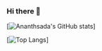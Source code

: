 ### Hi there 👋

[![Ananthsada's GitHub stats](https://github-readme-stats.vercel.app/api?username=Ananthsada&theme=tokyonight)]

[![Top Langs](https://github-readme-stats.vercel.app/api/top-langs/?username=Ananthsada&langs_count=8&layout=compact)]

<!--
**Ananthsada/Ananthsada** is a ✨ _special_ ✨ repository because its `README.md` (this file) appears on your GitHub profile.

Here are some ideas to get you started:

- 🔭 I’m currently working on ...
- 🌱 I’m currently learning ...
- 👯 I’m looking to collaborate on ...
- 🤔 I’m looking for help with ...
- 💬 Ask me about ...
- 📫 How to reach me: ...
- 😄 Pronouns: ...
- ⚡ Fun fact: ...
-->
